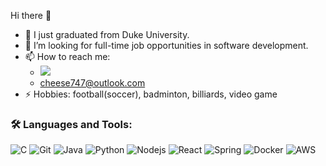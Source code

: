 Hi there 👋

- 🔭 I just graduated from Duke University.
- 👯 I’m looking for full-time job opportunities in software development.
- 📫 How to reach me: 
  - <a href="https://www.linkedin.com/in/siqi-qi-60012a1b0/"><img src="https://img.shields.io/badge/-linkedin-blue?style=flat-square&logo=linkedin" /></a>
  - cheese747@outlook.com
- ⚡ Hobbies: football(soccer), badminton, billiards, video game

### 🛠️ Languages and Tools:
![C](https://img.shields.io/badge/-C-black?style=flat-square&logo=c)
![Git](https://img.shields.io/badge/-Git-black?style=flat-square&logo=git)
![Java](https://img.shields.io/badge/-Java-black?style=flat-square&logo=Java)
![Python](https://img.shields.io/badge/-Python-black?style=flat-square&logo=Python)
![Nodejs](https://img.shields.io/badge/-Nodejs-blue?style=flat-square&logo=Node.js)
![React](https://img.shields.io/badge/-React-blue?style=flat-square&logo=React)
![Spring](https://img.shields.io/badge/-Spring-blue?style=flat-square&logo=Spring)
![Docker](https://img.shields.io/badge/-Docker-blue?style=flat-square&logo=Docker)
![AWS](https://img.shields.io/badge/-AWS-orange?style=flat-square&logo=AWS)
